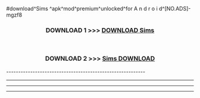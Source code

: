 #download^Sims ^apk^mod^premium^unlocked^for A n d r o i d^[NO.ADS]-mgzf8



<div align="center">

<h3>DOWNLOAD 1 >>> <a href="https://runaway1.web.app/?sq=Sims ">DOWNLOAD Sims </a></h3><br>

<h3>DOWNLOAD 2 >>> <a href="https://runaway1.web.app/?sq=Sims ">Sims  DOWNLOAD </a></h3>

</div>
----------------------------------------------------------

----------------------------------------------------------

----------------------------------------------------------

----------------------------------------------------------



